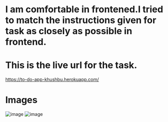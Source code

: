 # I am comfortable in frontened.I tried to match the instructions given for task as closely as possible in frontend.
# This is the live url for the task.
https://to-do-app-khushbu.herokuapp.com/
# Images
![image](https://user-images.githubusercontent.com/86652571/192291218-088f4e11-481b-4d9c-93bf-d4b05251a1b0.png)
![image](https://user-images.githubusercontent.com/86652571/192291918-d9c27df3-d74a-4f29-8253-1b14eeef1357.png)
